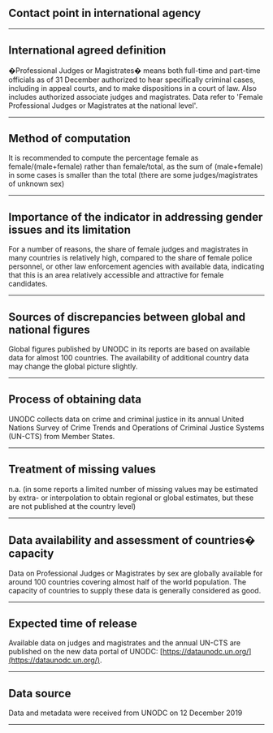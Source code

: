 ## Contact point in international agency

---

## International agreed definition

�Professional Judges or Magistrates� means both full-time and part-time officials as of 31 December authorized to hear specifically criminal cases, including in appeal courts, and to make dispositions in a court of law. Also includes authorized associate judges and magistrates. Data refer to 'Female Professional Judges or Magistrates at the national level'.

---

## Method of computation

It is recommended to compute the percentage female as female/\(male+female\) rather than female/total, as the sum of \(male+female\) in some cases is smaller than the total \(there are some judges/magistrates of unknown sex\)

---

## Importance of the indicator in addressing gender issues and its limitation

For a number of reasons, the share of female judges and magistrates in many countries is relatively high, compared to the share of female police personnel, or other law enforcement agencies with available data, indicating that this is an area relatively accessible and attractive for female candidates.

---

## Sources of discrepancies between global and national figures

Global figures published by UNODC in its reports are based on available data for almost 100 countries. The availability of additional country data may change the global picture slightly.

---

## Process of obtaining data

UNODC collects data on crime and criminal justice in its annual United Nations Survey of Crime Trends and Operations of Criminal Justice Systems \(UN-CTS\) from Member States.

---

## Treatment of missing values

n.a. \(in some reports a limited number of missing values may be estimated by extra- or interpolation to obtain regional or global estimates, but these are not published at the country level\)

---

## Data availability and assessment of countries� capacity

Data on Professional Judges or Magistrates by sex are globally available for around 100 countries covering almost half of the world population. The capacity of countries to supply these data is generally considered as good.

---

## Expected time of release

Available data on judges and magistrates and the annual UN-CTS are published on the new data portal of UNODC: [https://dataunodc.un.org/](https://dataunodc.un.org/).

---

## Data source

Data and metadata were received from UNODC on 12 December 2019

---
